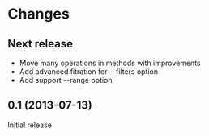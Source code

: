 Changes
=======

Next release
------------

* Move many operations in methods with improvements
* Add advanced fitration for --filters option
* Add support --range option

0.1 (2013-07-13)
----------------

Initial release
